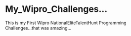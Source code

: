 # My_Wipro_Challenges...
This is my First Wipro NationalEliteTalentHunt Programming Challenges...that was amazing...
